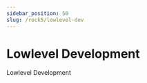 ```yaml
---
sidebar_position: 50
slug: /rock5/lowlevel-dev
---
```


# Lowlevel Development

Lowlevel Development

<DocCardList />
